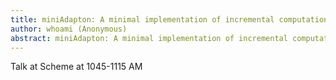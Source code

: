 ```yaml
---
title: miniAdapton: A minimal implementation of incremental computation in Scheme
author: whoami (Anonymous)
abstract: miniAdapton: A minimal implementation of incremental computation in Scheme
---
```


Talk at Scheme at 1045-1115 AM
